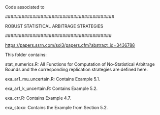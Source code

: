 Code associated to

########################################

ROBUST STATISTICAL ARBITRAGE STRATEGIES

#######################################

https://papers.ssrn.com/sol3/papers.cfm?abstract_id=3436788


This folder contains:

stat_numerics.R: 
All Functions for Computation of No-Statistical Arbitrage Bounds and the corresponding replication strategies are defined here.

exa_ar1_mu_uncertain.R: 
Contains Example 5.1. 

exa_ar1_k_uncertain.R: 
Contains Example 5.2. 

exa_crr.R: 
Contains Example 4.7.

exa_stoxx: 
Contains the Example from Section 5.2.
